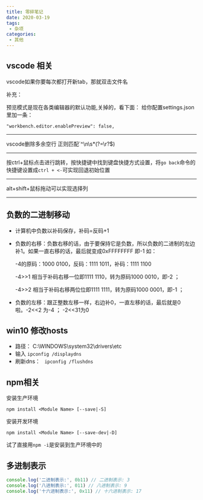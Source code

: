 ```yaml
---
title: 零碎笔记
date: 2020-03-19
tags:
 - 杂项
categories:
 - 其他
---
```


## vscode 相关
vscode如果你要每次都打开新tab，那就双击文件名

<!-- more -->
补充：

预览模式是现在各类编辑器的默认功能,关掉的，看下面：
给你配置settings.json里加一条：

```
"workbench.editor.enablePreview": false,
```

-------------
vscode删除多余空行
正则匹配`^\n\s*(?=\r?$)

-----

按ctrl+鼠标点击进行跳转，按快捷键中找到键盘快捷方式设置，将`go back`命令的快捷键设置成`ctrl + <-`可实现回退初始位置

-----

alt+shift+鼠标拖动可以实现选择列

--------

## 负数的二进制移动

- 计算机中负数以补码保存，补码=反码+1

- 负数的右移：负数右移的话，由于要保持它是负数，所以负数的二进制的左边补1。如果一直右移的话，最后就变成0xFFFFFFFF 即-1
  如：

  -4的原码：1000 0100，反码：1111 1011，补码：1111 1100

   -4>>1 相当于补码右移一位即1111 1110，转为原码1000 0010，即-2 ；

  -4>>2 相当于补码右移两位位即1111 1111，转为原码1000 0001，即-1 ；

- 负数的左移：跟正整数左移一样，右边补0，一直左移的话，最后就是0啦。-2<<2 为-4 ； -2<<31为0

## win10 修改hosts

- 路径： C:\WINDOWS\system32\drivers\etc
- 输入 `ipconfig /displaydns`
- 刷新dns： ` ipconfig /flushdns`



## npm相关

安装生产环境

```
npm install <Module Name> [--save|-S]
```

安装开发环境

```
npm install <Module Name> [--save-dev|-D]
```

试了直接用`npm -i`是安装到生产环境中的



## 多进制表示

```js
console.log('二进制表示:', 0b11) // 二进制表示: 3
console.log('八进制表示:', 011) // 八进制表示: 9
console.log('十六进制表示:', 0x11) // 十六进制表示: 17
```

